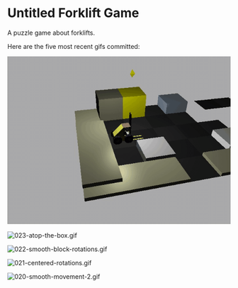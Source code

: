 # Untitled Forklift Game
A puzzle game about forklifts.

Here are the five most recent gifs committed:

![024-win-block.gif](gifs/024-win-block.gif?raw=true "024-win-block")

![023-atop-the-box.gif](gifs/023-atop-the-box.gif?raw=true "023-atop-the-box")

![022-smooth-block-rotations.gif](gifs/022-smooth-block-rotations.gif?raw=true "022-smooth-block-rotations")

![021-centered-rotations.gif](gifs/021-centered-rotations.gif?raw=true "021-centered-rotations")

![020-smooth-movement-2.gif](gifs/020-smooth-movement-2.gif?raw=true "020-smooth-movement-2")
